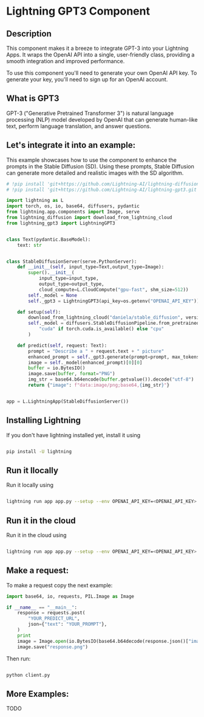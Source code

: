 # Lightning GPT3 Component 

## Description

This component makes it a breeze to integrate GPT-3 into your Lightning Apps. It wraps the OpenAI API into a single, user-friendly class, providing a smooth integration and improved performance.

To use this component you'll need to generate your own OpenAI API key. To generate your key, you'll need to sign up for an OpenAI account.

## What is GPT3
   
   GPT-3 ("Generative Pretrained Transformer 3") is natural language processing (NLP) model developed by OpenAI that can generate human-like text, perform language translation, and answer questions.

## Let's integrate it into an example:

This example showcases how to use the component to enhance the prompts in the Stable Diffusion (SD). Using these prompts, Stable Diffusion can generate more detailed and realistic images with the SD algorithm. 


``` python 
# !pip install 'git+https://github.com/Lightning-AI/lightning-diffusion-component.git'
# !pip install 'git+https://github.com/Lightning-AI/lightning-gpt3.git'

import lightning as L
import torch, os, io, base64, diffusers, pydantic 
from lightning.app.components import Image, serve
from lightning_diffusion import download_from_lightning_cloud
from lightning_gpt3 import LightningGPT3


class Text(pydantic.BaseModel):
    text: str


class StableDiffusionServer(serve.PythonServer):
    def __init__(self, input_type=Text,output_type=Image):
        super().__init__(
            input_type=input_type,
            output_type=output_type,
            cloud_compute=L.CloudCompute("gpu-fast", shm_size=512))
        self._model = None
        self._gpt3 = LightningGPT3(api_key=os.getenv("OPENAI_API_KEY"))

    def setup(self):
        download_from_lightning_cloud("daniela/stable_diffusion", version="latest", output_dir="model")
        self._model = diffusers.StableDiffusionPipeline.from_pretrained("model").to(
            "cuda" if torch.cuda.is_available() else "cpu"
        )

    def predict(self, request: Text):
        prompt = "Describe a " + request.text + " picture"
        enhanced_prompt = self._gpt3.generate(prompt=prompt, max_tokens=40)[2::]
        image = self._model(enhanced_prompt)[0][0]
        buffer = io.BytesIO()
        image.save(buffer, format="PNG")
        img_str = base64.b64encode(buffer.getvalue()).decode("utf-8")
        return {"image": f"data:image/png;base64,{img_str}"}


app = L.LightningApp(StableDiffusionServer())


```


## Installing Lightning
If you don't have lightning installed yet, install it using

``` bash

pip install -U lightning

```

## Run it llocally 

Run it locally using
```  bash

lightning run app app.py --setup --env OPENAI_API_KEY=<OPENAI_API_KEY>  

```


## Run it in the cloud

Run it in the cloud using
```  bash

lightning run app app.py --setup --env OPENAI_API_KEY=<OPENAI_API_KEY>  --cloud 

```


## Make a request:
To make a request copy the next example:

``` python 
import base64, io, requests, PIL.Image as Image

if __name__ == "__main__":
    response = requests.post(
        "YOUR_PREDICT_URL",
        json={"text": "YOUR_PROMPT"},
    )
    print
    image = Image.open(io.BytesIO(base64.b64decode(response.json()["image"][22:])))
    image.save("response.png")
```


Then run:
```  bash

python client.py

```

## More Examples:
TODO

